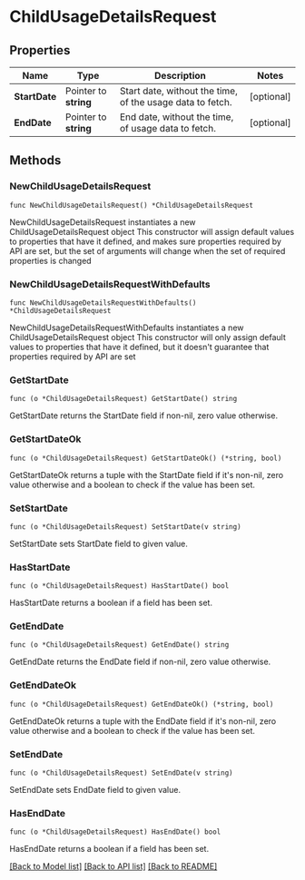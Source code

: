 # ChildUsageDetailsRequest

## Properties

Name | Type | Description | Notes
------------ | ------------- | ------------- | -------------
**StartDate** | Pointer to **string** | Start date, without the time, of the usage data to fetch. | [optional] 
**EndDate** | Pointer to **string** | End date, without the time, of usage data to fetch. | [optional] 

## Methods

### NewChildUsageDetailsRequest

`func NewChildUsageDetailsRequest() *ChildUsageDetailsRequest`

NewChildUsageDetailsRequest instantiates a new ChildUsageDetailsRequest object
This constructor will assign default values to properties that have it defined,
and makes sure properties required by API are set, but the set of arguments
will change when the set of required properties is changed

### NewChildUsageDetailsRequestWithDefaults

`func NewChildUsageDetailsRequestWithDefaults() *ChildUsageDetailsRequest`

NewChildUsageDetailsRequestWithDefaults instantiates a new ChildUsageDetailsRequest object
This constructor will only assign default values to properties that have it defined,
but it doesn't guarantee that properties required by API are set

### GetStartDate

`func (o *ChildUsageDetailsRequest) GetStartDate() string`

GetStartDate returns the StartDate field if non-nil, zero value otherwise.

### GetStartDateOk

`func (o *ChildUsageDetailsRequest) GetStartDateOk() (*string, bool)`

GetStartDateOk returns a tuple with the StartDate field if it's non-nil, zero value otherwise
and a boolean to check if the value has been set.

### SetStartDate

`func (o *ChildUsageDetailsRequest) SetStartDate(v string)`

SetStartDate sets StartDate field to given value.

### HasStartDate

`func (o *ChildUsageDetailsRequest) HasStartDate() bool`

HasStartDate returns a boolean if a field has been set.

### GetEndDate

`func (o *ChildUsageDetailsRequest) GetEndDate() string`

GetEndDate returns the EndDate field if non-nil, zero value otherwise.

### GetEndDateOk

`func (o *ChildUsageDetailsRequest) GetEndDateOk() (*string, bool)`

GetEndDateOk returns a tuple with the EndDate field if it's non-nil, zero value otherwise
and a boolean to check if the value has been set.

### SetEndDate

`func (o *ChildUsageDetailsRequest) SetEndDate(v string)`

SetEndDate sets EndDate field to given value.

### HasEndDate

`func (o *ChildUsageDetailsRequest) HasEndDate() bool`

HasEndDate returns a boolean if a field has been set.


[[Back to Model list]](../README.md#documentation-for-models) [[Back to API list]](../README.md#documentation-for-api-endpoints) [[Back to README]](../README.md)



